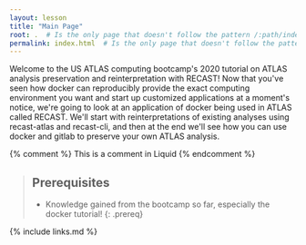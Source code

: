 ```yaml
---
layout: lesson
title: "Main Page"
root: .  # Is the only page that doesn't follow the pattern /:path/index.html
permalink: index.html  # Is the only page that doesn't follow the pattern /:path/index.html
---
```

Welcome to the US ATLAS computing bootcamp's 2020 tutorial on ATLAS analysis preservation and reinterpretation with RECAST! Now that you've seen how docker can reproducibly provide the exact computing environment you want and start up customized applications at a moment's notice, we're going to look at an application of docker being used in ATLAS called RECAST. We'll start with reinterpretations of existing analyses using recast-atlas and recast-cli, and then at the end we'll see how you can use docker and gitlab to preserve your own ATLAS analysis.

<!-- this is an html comment -->

{% comment %} This is a comment in Liquid {% endcomment %}

> ## Prerequisites
>
> * Knowledge gained from the bootcamp so far, especially the docker tutorial!
{: .prereq}

{% include links.md %}
